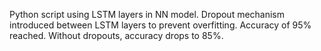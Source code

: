 Python script using LSTM layers in NN model. Dropout mechanism introduced between LSTM layers to prevent overfitting.
Accuracy of 95% reached. Without dropouts, accuracy drops to 85%.
